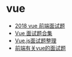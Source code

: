 # vue

- [2018 vue 前端面试题](https://www.cnblogs.com/sichaoyun/p/8406194.html)
- [Vue 面试题合集](https://www.jianshu.com/p/e54a9a34a773)
- [Vue.js面试题整理](https://www.jianshu.com/p/b1dd80f4d542)
- [前端有关vue的面试题](https://blog.csdn.net/a1426152747/article/details/79727777)